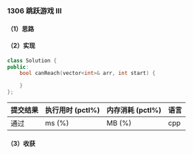 ### 1306 跳跃游戏 III

#### （1）思路

#### （2）实现

```cpp
class Solution {
public:
    bool canReach(vector<int>& arr, int start) {

    }
};
```

| 提交结果 | 执行用时 (pctl%) | 内存消耗 (pctl%) | 语言 |
|:---------|:-----------------|:-----------------|:-----|
| 通过     |  ms (%)   |  MB (%)  | cpp  |

#### （3）收获
